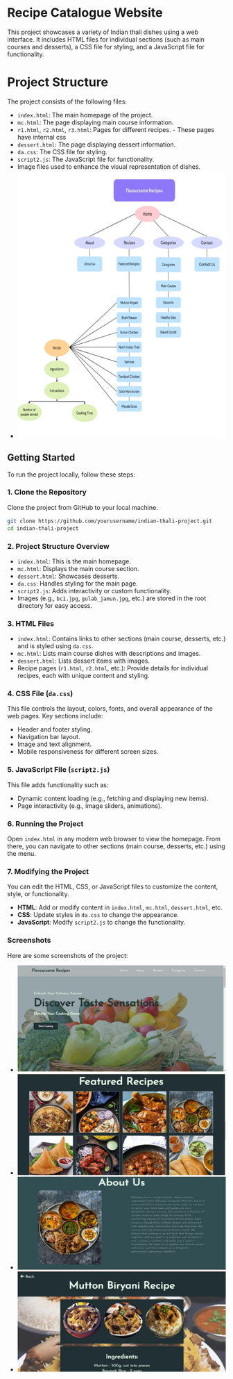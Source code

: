 # Recipe Catalogue Website

This project showcases a variety of Indian thali dishes using a web interface. It includes HTML files for individual sections (such as main courses and desserts), a CSS file for styling, and a JavaScript file for functionality.

# Project Structure

The project consists of the following files:

- `index.html`: The main homepage of the project.
- `mc.html`: The page displaying main course information.
- `r1.html`, `r2.html`, `r3.html`: Pages for different recipes. - These pages have internal css
- `dessert.html`: The page displaying dessert information.
- `da.css`: The CSS file for styling.
- `script2.js`: The JavaScript file for functionality.
- Image files used to enhance the visual representation of dishes.
- ![Flow Chart of the project](flowchart.jpg)

## Getting Started

To run the project locally, follow these steps:

### 1. Clone the Repository

Clone the project from GitHub to your local machine.

```bash
git clone https://github.com/yourusername/indian-thali-project.git
cd indian-thali-project
```

### 2. Project Structure Overview

- `index.html`: This is the main homepage.
- `mc.html`: Displays the main course section.
- `dessert.html`: Showcases desserts.
- `da.css`: Handles styling for the main page.
- `script2.js`: Adds interactivity or custom functionality.
- Images (e.g., `bc1.jpg`, `gulab_jamun.jpg`, etc.) are stored in the root directory for easy access.

### 3. HTML Files

- `index.html`: Contains links to other sections (main course, desserts, etc.) and is styled using `da.css`.
- `mc.html`: Lists main course dishes with descriptions and images.
- `dessert.html`: Lists dessert items with images.
- Recipe pages (`r1.html`, `r2.html`, etc.): Provide details for individual recipes, each with unique content and styling.

### 4. CSS File (`da.css`)

This file controls the layout, colors, fonts, and overall appearance of the web pages. Key sections include:

- Header and footer styling.
- Navigation bar layout.
- Image and text alignment.
- Mobile responsiveness for different screen sizes.

### 5. JavaScript File (`script2.js`)

This file adds functionality such as:

- Dynamic content loading (e.g., fetching and displaying new items).
- Page interactivity (e.g., image sliders, animations).

### 6. Running the Project

Open `index.html` in any modern web browser to view the homepage. From there, you can navigate to other sections (main course, desserts, etc.) using the menu.


### 7. Modifying the Project

You can edit the HTML, CSS, or JavaScript files to customize the content, style, or functionality.

- **HTML**: Add or modify content in `index.html`, `mc.html`, `dessert.html`, etc.
- **CSS**: Update styles in `da.css` to change the appearance.
- **JavaScript**: Modify `script2.js` to change the functionality.

### Screenshots

Here are some screenshots of the project:

- ![Homepage](homepage.jpg)
- ![Featured Recipes](featured_recipes.jpg)
- ![About us](about_us.jpg)
- ![Mutton Biryani Recipe](mutton_biryani.jpg)
